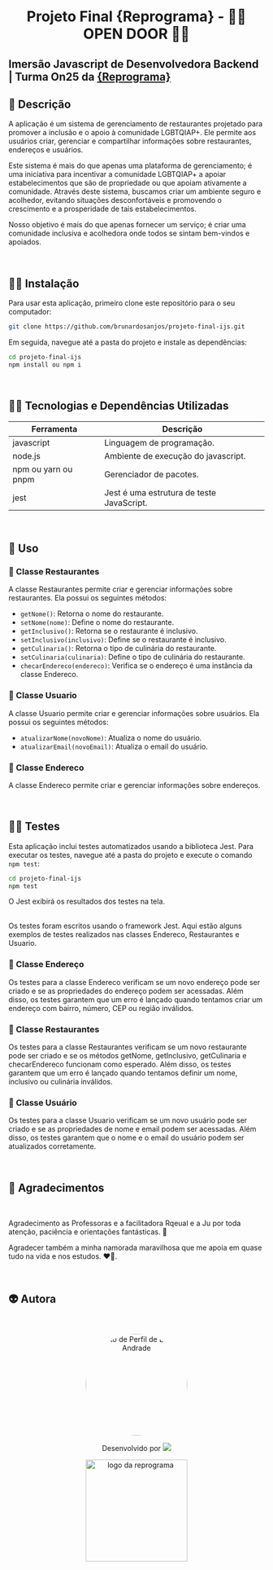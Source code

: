 
<h1 align="center"> Projeto Final {Reprograma} - 🏳️‍🌈 OPEN DOOR 🏳️‍🌈

## Imersão Javascript de Desenvolvedora Backend | Turma On25 da [{Reprograma}](https://www.reprograma.com.br/) 

## 🌈 Descrição

A aplicação é um sistema de gerenciamento de restaurantes projetado para promover a inclusão e o apoio à comunidade LGBTQIAP+. Ele permite aos usuários criar, gerenciar e compartilhar informações sobre restaurantes, endereços e usuários.

Este sistema é mais do que apenas uma plataforma de gerenciamento; é uma iniciativa para incentivar a comunidade LGBTQIAP+ a apoiar estabelecimentos que são de propriedade ou que apoiam ativamente a comunidade. Através deste sistema, buscamos criar um ambiente seguro e acolhedor, evitando situações desconfortáveis e promovendo o crescimento e a prosperidade de tais estabelecimentos.

Nosso objetivo é mais do que apenas fornecer um serviço; é criar uma comunidade inclusiva e acolhedora onde todos se sintam bem-vindos e apoiados.

</br>

## 🏳️‍⚧️ Instalação

Para usar esta aplicação, primeiro clone este repositório para o seu computador:

```bash
git clone https://github.com/brunardosanjos/projeto-final-ijs.git
```

Em seguida, navegue até a pasta do projeto e instale as dependências:

```bash
cd projeto-final-ijs
npm install ou npm i
```

</br>

## :woman_technologist: Tecnologias e Dependências Utilizadas



| Ferramenta | Descrição |
| --- | --- |
| javascript | Linguagem de programação. |
| node.js    | Ambiente de execução do javascript.|
| npm ou yarn ou pnpm| Gerenciador de pacotes.|
| jest| Jest é uma estrutura de teste JavaScript.|


<br>

## 🌈 Uso

### 🔸 Classe Restaurantes

A classe Restaurantes permite criar e gerenciar informações sobre restaurantes. Ela possui os seguintes métodos:

- `getNome()`: Retorna o nome do restaurante.
- `setNome(nome)`: Define o nome do restaurante.
- `getInclusivo()`: Retorna se o restaurante é inclusivo.
- `setInclusivo(inclusivo)`: Define se o restaurante é inclusivo.
- `getCulinaria()`: Retorna o tipo de culinária do restaurante.
- `setCulinaria(culinaria)`: Define o tipo de culinária do restaurante.
- `checarEndereco(endereco)`: Verifica se o endereço é uma instância da classe Endereco.

### 🔸 Classe Usuario

A classe Usuario permite criar e gerenciar informações sobre usuários. Ela possui os seguintes métodos:

- `atualizarNome(novoNome)`: Atualiza o nome do usuário.
- `atualizarEmail(novoEmail)`: Atualiza o email do usuário.

### 🔸 Classe Endereco

A classe Endereco permite criar e gerenciar informações sobre endereços.

</br>

## 🏳️‍⚧️ Testes

Esta aplicação inclui testes automatizados usando a biblioteca Jest. Para executar os testes, navegue até a pasta do projeto e execute o comando `npm test`:

```bash
cd projeto-final-ijs
npm test
```

O Jest exibirá os resultados dos testes na tela.

</br>
Os testes foram escritos usando o framework Jest. Aqui estão alguns exemplos de testes realizados nas classes Endereco, Restaurantes e Usuario.

### 🔸 Classe Endereço

Os testes para a classe Endereco verificam se um novo endereço pode ser criado e se as propriedades do endereço podem ser acessadas. Além disso, os testes garantem que um erro é lançado quando tentamos criar um endereço com bairro, número, CEP ou região inválidos.

### 🔸 Classe Restaurantes

Os testes para a classe Restaurantes verificam se um novo restaurante pode ser criado e se os métodos getNome, getInclusivo, getCulinaria e checarEndereco funcionam como esperado. Além disso, os testes garantem que um erro é lançado quando tentamos definir um nome, inclusivo ou culinária inválidos.

### 🔸 Classe Usuário

Os testes para a classe Usuario verificam se um novo usuário pode ser criado e se as propriedades de nome e email podem ser acessadas. Além disso, os testes garantem que o nome e o email do usuário podem ser atualizados corretamente.

</br>

## :clinking_glasses: Agradecimentos

</br>

Agradecimento as Professoras e a facilitadora Rqeual e a Ju por toda atenção, paciência e orientações fantásticas. 💜 

Agradecer também a minha namorada maravilhosa que me apoia em quase tudo na vida e nos estudos. :heart_on_fire:. <br> 

<br>

## 👽 Autora

<br>

<p align="center">
 <img style="border-radius: 50%; object-fit: cover; width: 200px; height: 200px;" src="https://github.com/brunardosanjos/projeto-final-ijs/assets/69405837/07e6b9eb-83ec-4383-89ed-ed9d3526a373" alt="Foto de Perfil de Bruna Andrade"/>
 <br/>
</a>
</p>

<p align="center"> Desenvolvido por <a href="https://www.linkedin.com/in/bruna-dos-anjos/" target="_blank"><img src="https://img.shields.io/badge/-Bruna_Andrade-blue?style=flat-square&logo=Linkedin&logoColor=white&link=https://www.linkedin.com/in/bruna-dos-anjos/" target="_blank"></a> </p>

<p align="center">
<img src="https://user-images.githubusercontent.com/84551213/171416454-ab93ab7f-e5a0-4276-81ec-4f5cb79dff31.png" alt="logo da reprograma" border="0" width = "200" /> <p align="center"></p>


